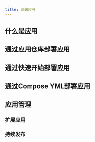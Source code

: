 ```yaml
---
title: 部署应用
---
```


## 什么是应用


## 通过应用仓库部署应用


## 通过快速开始部署应用

## 通过Compose YML部署应用

## 应用管理

### 扩展应用

### 持续发布